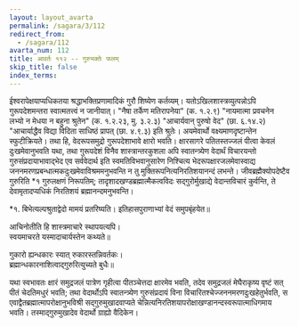 ```yaml
---
layout: layout_avarta
permalink: /sagara/3/112
redirect_from:
  - /sagara/112
avarta_num: 112
title: आवर्तः ११२ -- गुरुभक्तेः फलम्
skip_title: false
index_terms: 
---
```


ईश्वरापेक्षयाप्यधिकतया श्रद्धाभक्तिप्रणामादिकं गुरौ शिष्येण कर्तव्यम्। यतोऽखिलशास्त्रव्युत्पन्नोऽपि गुरूपदेशमन्तरा
स्वात्मतत्त्वं न जानीयात्। "नैषा तर्केण मतिरापनेया" (क. १.२.९) "नायमात्मा प्रवचनेन लभ्यो न मेधया न बहुना श्रुतेन" (क. १.२.२३, मु. ३.२.३)
"आचार्यवान् पुरुषो वेद" (छा. ६.१४.२) "आचार्याद्धैव विद्या विदिता
साधिष्ठं प्रापत् (छा. ४.९.३) इति श्रुतेः। अयमेवार्थो वक्ष्यमाणदृष्टान्तेन स्फुटीक्रियते। तथा हि, वेदरूपसमुद्रो गुरूपदेशाभावे क्षारो भवति। क्षारसागरे पतितस्तज्जलं पीत्वा केवलं दुःखमेवानुभवति यथा, तथा गुरूपदेशं विनैव शास्त्रान्तरकुशला अपि स्वातन्त्र्येण वेदार्थं विचारयन्तो गुरुसंप्रदायाभावाद्भेद एव सर्ववेदार्थ
इति स्वमतिविभवानुसारेण निश्चित्य भेदरूपक्षारजलमेवास्वाद्य जननमरणप्रबन्धात्मकदुःखमेवाविश्रममनुभवन्ति न तु मुक्तिरूपनित्यनिरतिशयानन्दं लभन्ते।
जीवब्रह्मैक्योपदेष्टैव गुरुरिति *१ गुरुलक्षणं निरूपतिम्; तादृशादखण्डब्रह्मात्मैकत्वविदः सद्गुरोर्मुखाद्ये वेदान्तविचारं कुर्वन्ति, ते देवामृतादप्यधिकं निरतिशयं
ब्रह्मानन्दमनुभवन्ति। 

<div class="footnote" markdown="1">
*१. बिभेत्यल्पश्रुताद्वेदो मामयं प्रतरिष्यति।  
इतिहासपुराणाभ्यां वेदं समुपबृंहयेत॥

आचिनोतीति हि शास्त्रमाचारे स्थापयत्यपि।  
स्वयमाचरते यस्मादाचार्यस्तेन कथ्यते॥

गुकारो ह्यन्धकारः स्यात् रुकारस्तन्निवर्तकः।  
ब्रह्मान्धकारनाशित्वाद्गुरुरित्युच्यते बुधैः॥
</div>


यथा स्वभावतः क्षारं समुद्रजलं पात्रेण गृहीत्वा
पीतञ्चेत्तदा क्षारमेव भवति, तदेव समुद्रजलं मेघैराकृष्य वृष्टं सत् पीतं
चेदतिमधुरं भवति; तथा वेदार्थोऽपि स्वातन्त्र्येण गुरुसंप्रदायं विना
विचारितश्चेज्जननमरणदुःखहेतुर्भवति, स एवाद्वैतब्रह्मात्मापरोक्षानुभविश्री
सद्गुरुमुखादवाप्यते
चेन्नित्यनिरतिशयापरोक्षाखण्डानन्दस्वरूपात्माधिगमाय
भवति। तस्माद्गुरुमुखादेव वेदार्थो ग्राह्यो वैदिकेन।

